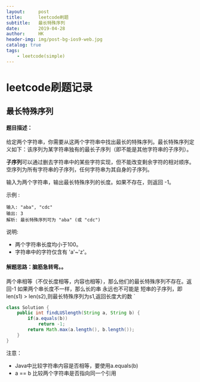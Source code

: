 ```yaml
---
layout:     post
title:      leetcode刷题
subtitle:   最长特殊序列
date:       2019-04-28
author:     HK
header-img: img/post-bg-ios9-web.jpg
catalog: true
tags:
    - leetcode(simple)
---
```

# leetcode刷题记录
## 最长特殊序列

#### 题目描述：
给定两个字符串，你需要从这两个字符串中找出最长的特殊序列。最长特殊序列定义如下：该序列为某字符串独有的最长子序列（即不能是其他字符串的子序列）。

**子序列**可以通过删去字符串中的某些字符实现，但不能改变剩余字符的相对顺序。空序列为所有字符串的子序列，任何字符串为其自身的子序列。

输入为两个字符串，输出最长特殊序列的长度。如果不存在，则返回 -1。

示例 :

    输入: "aba", "cdc"
    输出: 3
    解析: 最长特殊序列可为 "aba" (或 "cdc")

说明:
* 两个字符串长度均小于100。
* 字符串中的字符仅含有 'a'~'z'。

#### 解题思路：脑筋急转弯。。
两个串相等（不仅长度相等，内容也相等），那么他们的最长特殊序列不存在。返回-1
如果两个串长度不一样，那么长的串 永远也不可能是 短串的子序列，即len(s1) > len(s2),则最长特殊序列为s1,返回长度大的数 `
```java
class Solution {
    public int findLUSlength(String a, String b) {
        if(a.equals(b))
            return -1;
        return Math.max(a.length(), b.length());
    }
}
```

注意：
* Java中比较字符串内容是否相等，要使用a.equals(b)
* a == b 比较两个字符串是否指向同一个引用
